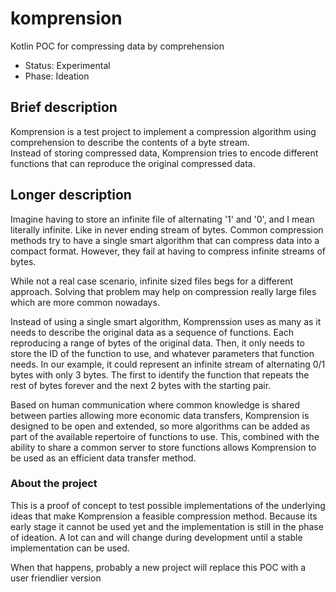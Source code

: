 # komprension
Kotlin POC for compressing data by comprehension

- Status: Experimental
- Phase: Ideation

## Brief description
Komprension is a test project to implement a compression algorithm using
comprehension to describe the contents of a byte stream.  
Instead of storing compressed data, Komprension tries to encode
different functions that can reproduce the original compressed data.  

## Longer description
Imagine having to store an infinite file of alternating '1' and '0',
and I mean literally infinite. Like in never ending stream of bytes.
Common compression methods try to have a single smart algorithm that
can compress data into a compact format. However, they fail at having to
compress infinite streams of bytes.

While not a real case scenario, infinite sized files begs for a
different approach. Solving that problem may
help on compression really large files which are more common nowadays. 

Instead of using a single smart algorithm, Komprenssion uses 
as many as it needs to describe the original data as a sequence of 
functions. Each reproducing a range of bytes of the original data.
Then, it only needs to store the ID of the function to use, and whatever
parameters that function needs. In our example, it could represent
an infinite stream of alternating 0/1 bytes with only 3 bytes. The first 
to identify the function that repeats the rest of bytes forever and
the next 2 bytes with the starting pair.  

Based on human communication where common knowledge is shared
between parties allowing more economic data transfers, Komprension 
is designed to be open and extended, so more algorithms can be added 
as part of the available repertoire of functions to use.
This, combined with the ability to share a common server to store
functions allows Komprension to be used as an efficient data 
transfer method.    

### About the project
This is a proof of concept to test possible implementations of the 
underlying ideas that make Komprension a feasible compression method.
Because its early stage it cannot be used yet and the implementation
is still in the phase of ideation. A lot can and will change during 
development until a stable implementation can be used.

When that happens, probably a new project will replace this POC
with a user friendlier version
